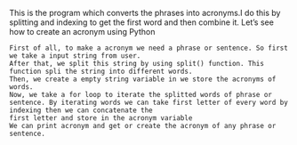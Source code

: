 This is the program which converts the phrases into acronyms.I do this by splitting and indexing to get the first word and then combine it. Let’s see how to create an acronym using Python
  
    First of all, to make a acronym we need a phrase or sentence. So first we take a input string from user.
    After that, we split this string by using split() function. This function spli the string into different words.
    Then, we create a empty string variable in we store the acronyms of words.
    Now, we take a for loop to iterate the splitted words of phrase or sentence. By iterating words we can take first letter of every word by indexing then we can concatenate the 
    first letter and store in the acronym variable
    We can print acronym and get or create the acronym of any phrase or sentence.
